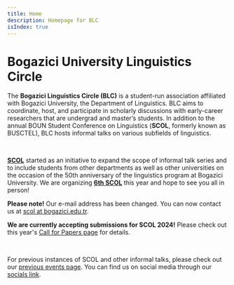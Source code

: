 ```yaml
---
title: Home
description: Homepage for BLC
isIndex: true
---
```


# Bogazici University Linguistics Circle

The **Bogazici Linguistics Circle (BLC)** is a student-run association affiliated with Bogazici University, the Department of Linguistics. BLC aims to coordinate, host, and participate in scholarly discussions with early-career researchers that are undergrad and master’s students. In addition to the annual BOUN Student Conference on Linguistics (**SCOL**, formerly known as BUSCTEL), BLC hosts informal talks on various subfields of linguistics. 

<br />

**[SCOL][scol_recent]** started as an initiative to expand the scope of informal talk series and to include students from other departments as well as other universities on the occasion of the 50th anniversary of the linguistics program at Bogazici University. We are organizing **[6th SCOL][scol_recent]** this year and hope to see you all in person!

**Please note!** Our e-mail address has been changed. You can now contact us at [scol at bogazici.edu.tr][mail].

**We are currently accepting submissions for SCOL 2024!** Please check out this year's [Call for Papers page][cfp] for details. 

<br />

For previous instances of SCOL and other informal talks, please check out our [previous events page][previous].
You can find us on social media through our [socials link](https://linkin.bio/scolboun). 

[scol_recent]: /scol/24/
[previous]: /events/
[mail]: mailto:scol@bogazici.edu.tr
[cfp]: /scol/24/callforpapers
